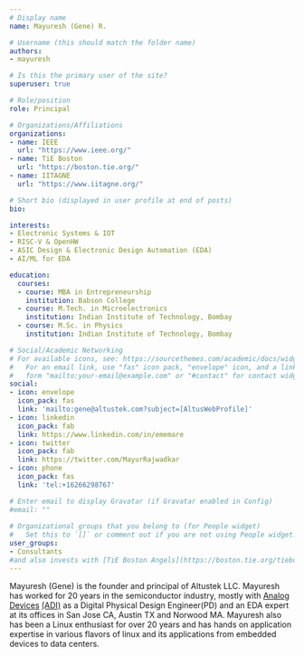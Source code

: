 ```yaml
---
# Display name
name: Mayuresh (Gene) R.

# Username (this should match the folder name)
authors:
- mayuresh

# Is this the primary user of the site?
superuser: true

# Role/position
role: Principal

# Organizations/Affiliations
organizations:
- name: IEEE
  url: "https://www.ieee.org/"
- name: TiE Boston
  url: "https://boston.tie.org/"
- name: IITAGNE
  url: "https://www.iitagne.org/"

# Short bio (displayed in user profile at end of posts)
bio: 

interests:
- Electronic Systems & IOT
- RISC-V & OpenHW
- ASIC Design & Electronic Design Automation (EDA)
- AI/ML for EDA

education:
  courses:
  - course: MBA in Entrepreneurship
    institution: Babson College 
  - course: M.Tech. in Microelectronics
    institution: Indian Institute of Technology, Bombay
  - course: M.Sc. in Physics
    institution: Indian Institute of Technology, Bombay

# Social/Academic Networking
# For available icons, see: https://sourcethemes.com/academic/docs/widgets/#icons
#   For an email link, use "fas" icon pack, "envelope" icon, and a link in the
#   form "mailto:your-email@example.com" or "#contact" for contact widget.
social:
- icon: envelope
  icon_pack: fas
  link: 'mailto:gene@altustek.com?subject=[AltusWebProfile]'
- icon: linkedin
  icon_pack: fab
  link: https://www.linkedin.com/in/ememare
- icon: twitter
  icon_pack: fab
  link: https://twitter.com/MayurRajwadkar
- icon: phone
  icon_pack: fas
  link: 'tel:+16266298767'

# Enter email to display Gravatar (if Gravatar enabled in Config)
#email: ""
  
# Organizational groups that you belong to (for People widget)
#   Set this to `[]` or comment out if you are not using People widget.  
user_groups:
- Consultants
#and also invests with [TiE Boston Angels](https://boston.tie.org/tiebostonangels/). 
---
```


Mayuresh (Gene) is the founder and principal of Altustek LLC.
Mayuresh has worked for 20 years in the semiconductor industry, mostly with [Analog Devices](https://www.analog.com) [(ADI)](https://finance.yahoo.com/quote/ADI/) as a Digital Physical Design Engineer(PD) and an EDA expert at its offices in San Jose CA, Austin TX and Norwood MA. Mayuresh also has been a Linux enthusiast for over 20 years and has hands on application expertise in various flavors of linux and its applications from embedded devices to data centers.  
